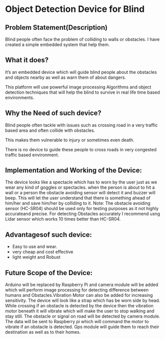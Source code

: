 # Object Detection Device for Blind 


## Problem Statement(Description) 
Blind people often face the problem of colliding to walls or obstacles. I have created a simple embedded system that help them.

## What it does?

It’s an embedded device which will guide blind people about the obstacles and objects nearby as well as warn them of about dangers.

This platform will use powerful image processing Algorithms and object detection techniques that will help the blind to survive in real life time based environments.

## Why the Need of such device?

Blind people often tackle with issues such as crossing road in a very traffic based area and often collide with obstacles.

This makes them vulnerable to injury or sometimes even death.

There is no device to guide these people to cross roads in very congested traffic based environment.

## Implementation and Working of the Device:
The device looks like a spectacle which has to worn by the user just as we wear any kind of goggles or spectacles.
when the person is about to hit a wall or a person the obstacle avoiding sensor will detect it and buzzer will beep.
This will let the user understand that there is something ahead of him/her and save him/her by colliding to it.
Note: The obstacle avoiding sensor (HC-SR04) should be used only for testing purposes as it not highly accurateand precise. For detecting Obstacles accurately I recommend usng Lidar sensor which works 10 times better than HC-SR04.

## Advantagesof such device:

- Easy to use and wear.
- very cheap and cost effective
- light weight and Robust

## Future Scope of the Device:
Arduino will be replaced by Raspberry Pi and camera module will be added which will perform image processing for detecting difference between humans and Obstacles.Vibration Motor can also be added for increasing sensitivity.
The device will look like a strap which has be worn side by head.
While crossing if an obstacle is detected by the device then the vibration motor beneath it will vibrate which will make the user to stop walking and stay still.
The obstacle or signal on road will be detected by camera module. The data will be sent to Raspberry pi which will command the motor to vibrate if an obstacle is detected. Gps module will guide them to reach their destination as well as to their homes.

